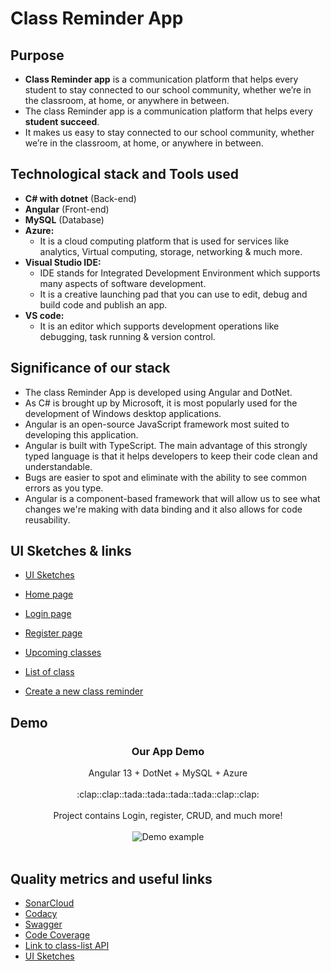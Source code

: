 # Class Reminder App

## Purpose

- **Class Reminder app** is a communication platform that helps every student to stay connected to our school community, whether we’re in the classroom, at home, or anywhere in between.
- The class Reminder app is a communication platform that helps every **student succeed**.
- It makes us easy to stay connected to our school community, whether we’re in the classroom, at home, or anywhere in between.

## Technological stack and Tools used

- **C# with dotnet** (Back-end)
- **Angular** (Front-end)
- **MySQL** (Database)
- **Azure:**
  - It is a cloud computing platform that is used for services like analytics, Virtual computing, storage, networking & much more.
- **Visual Studio IDE:**
  - IDE stands for Integrated Development Environment which supports many aspects of software development.
  - It is a creative launching pad that you can use to edit, debug and build code and publish an app.
- **VS code:**
  - It is an editor which supports development operations like debugging, task running & version control.

## Significance of our stack

- The class Reminder App is developed using Angular and DotNet.
- As C# is brought up by Microsoft, it is most popularly used for the development of Windows desktop applications.
- Angular is an open-source JavaScript framework most suited to developing this application.
- Angular is built with TypeScript. The main advantage of this strongly typed language is that it helps developers to keep their code clean and understandable.
- Bugs are easier to spot and eliminate with the ability to see common errors as you type.
- Angular is a component-based framework that will allow us to see what changes we're making with data binding and it also allows for code reusability.

## UI Sketches & links

- [UI Sketches](https://github.com/TejaswiNallavolu/angular-app-heroku/tree/main/UI%20Screens)

- [Home page](https://authprojectfordeploy.azurewebsites.net/)
- [Login page](https://authprojectfordeploy.azurewebsites.net/login)
- [Register page](https://authprojectfordeploy.azurewebsites.net/register)
- [Upcoming classes](https://authprojectfordeploy.azurewebsites.net/list)

- [List of class](https://authprojectfordeploy.azurewebsites.net/class-list)
- [Create a new class reminder](https://authprojectfordeploy.azurewebsites.net/class-list)

## Demo

<p align="center">
  <h3 align="center">Our App Demo</h3>

  <p align="center">
     Angular 13 + DotNet + MySQL + Azure
    <br>
    <br>
    :clap::clap::tada::tada::tada::tada::clap::clap:
    <br>
    <br>
    Project contains Login, register, CRUD, and much more!
    <br>
    <br>
    <img src="https://github.com/TejaswiNallavolu/angular-app-heroku/blob/main/UI%20Screens/classreminder.gif" alt="Demo example"/>
    <br>
    <br>
  </p>
</p>

## Quality metrics and useful links

- [SonarCloud](https://sonarcloud.io/project/overview?id=TejaswiNallavolu_angular-app-heroku)
- [Codacy](https://app.codacy.com/gh/TejaswiNallavolu/angular-app-heroku/dashboard?utm_source=github.com&utm_medium=referral&utm_content=TejaswiNallavolu/angular-app-heroku&utm_campaign=Badge_Grade)
- [Swagger](https://app.swaggerhub.com/apis-docs/TejaswiNallavolu/auth-project/v1#/)
- [Code Coverage](https://sonarcloud.io/code?id=TejaswiNallavolu_angular-app-heroku)
- [Link to class-list API](http://www.classreminderproj.somee.com/api/ClassList/getAllClassList)
- [UI Sketches](https://github.com/TejaswiNallavolu/angular-app-heroku/tree/main/UI%20Screens)

